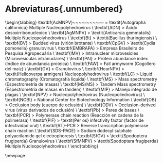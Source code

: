 # Abreviaturas{.unnumbered}

\begin{tabbing}
\textbf{AcMNPV}~~~~~~~~~~~ \= \textit{Autographa californica} Multiple Nucleopolyhedrovirus \\
\textbf{ADN} \> Ácido desoxirribonucleoico \\
\textbf{AgMNPV} \> \textit{Anticarsia gemmatalis} Multiple Nucleopolyhedrovirus \\
\textbf{Bt} \> \textit{Bacillus thuringiensis} \\
\textbf{BV} \> Budded virus (virión brotante) \\
\textbf{CpGV} \> \textit{Cydia pomonella} granulovirus \\
\textbf{EMBRAPA} \> Empresa Brasileira de Pesquisa Agropecuária \\
\textbf{IMV} \> Intranuclear microvesicles (Microvesículas intranuclares) \\
\textbf{PAI} \> Protein abundance index (índice de abundancia proteica) \\
\textbf{FAW} \> Fall armyworm (Cogollero del maíz) \\
\textbf{GV} \> Granulovirus \\
\textbf{HearNPV} \> \textit{Helicoverpa armigera} Nucleopolyhedrovirus \\
\textbf{LC} \> Liquid chromatography (Cromatografía líquida) \\
\textbf{MS} \> Mass spectrometry (Espectrometría de masas) \\
\textbf{MS/MS} \> Tandem Mass spectrometry (Espectrometría de masas en tandem) \\
\textbf{MIP} \> Manejo integrado de plagas \\
\textbf{NPV} \> Nucleopolyhedrovirus (Nucleopoliedrovirus) \\
\textbf{NCBI} \> National Center for Biotechnology Information \\
\textbf{OB} \> Occlusion body (cuerpo de oclusión) \\
\textbf{ODV} \> Occlusion-derived virus (virus derivados de oclusión) \\
\textbf{Pb} \> Pares de bases \\
\textbf{PCR} \> Polymerase chain reaction (Reacción en cadena de la polimerasa) \\
\textbf{PIF} \> \textit{Per os} infectivity factor (factor de infectividad oral) \\
\textbf{RT}-PCR \> Reverse transcription polymerase chain reaction \\
\textbf{SDS-PAGE} \> Sodium dodecyl sulphate polyacrilamide gel electrophoresis \\
\textbf{SfGV} \> \textit{Spodoptera frugiperda} Granulovirus \\
\textbf{SfMNPV} \> \textit{Spodoptera frugiperda} Multiple Nucleopolyhedrovirus \\
\end{tabbing}

\newpage
